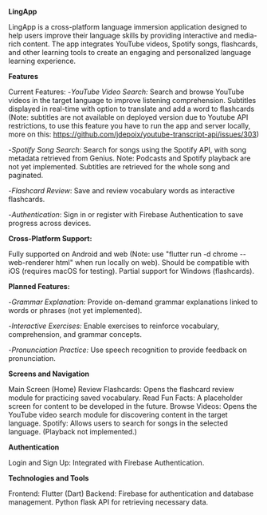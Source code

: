 **LingApp**

LingApp is a cross-platform language immersion application designed to help users improve their language skills by providing interactive and media-rich content. The app integrates YouTube videos, Spotify songs, flashcards, and other learning tools to create an engaging and personalized language learning experience.

**Features**

Current Features:
-_YouTube Video Search:_ Search and browse YouTube videos in the target language to improve listening comprehension. Subtitles displayed in real-time with option to translate and add a word to flashcards (Note: subtitles are not available on deployed version due to Youtube API restrictions, to use this feature you have to run the app and server locally, more on this: https://github.com/jdepoix/youtube-transcript-api/issues/303)

-_Spotify Song Search:_ Search for songs using the Spotify API, with song metadata retrieved from Genius. Note: Podcasts and Spotify playback are not yet implemented. Subtitles are retrieved for the whole song and paginated.

-_Flashcard Review_: Save and review vocabulary words as interactive flashcards.

-_Authentication_: Sign in or register with Firebase Authentication to save progress across devices.

**Cross-Platform Support:**

Fully supported on Android and web (Note: use "flutter run -d chrome --web-renderer html" when run locally on web).
Should be compatible with iOS (requires macOS for testing).
Partial support for Windows (flashcards).

**Planned Features:**

-_Grammar Explanation:_ Provide on-demand grammar explanations linked to words or phrases (not yet implemented).

-_Interactive Exercises:_ Enable exercises to reinforce vocabulary, comprehension, and grammar concepts.

-_Pronunciation Practice:_ Use speech recognition to provide feedback on pronunciation.

**Screens and Navigation**

Main Screen (Home)
Review Flashcards: Opens the flashcard review module for practicing saved vocabulary.
Read Fun Facts: A placeholder screen for content to be developed in the future.
Browse Videos: Opens the YouTube video search module for discovering content in the target language.
Spotify: Allows users to search for songs in the selected language. (Playback not implemented.)

**Authentication**

Login and Sign Up: Integrated with Firebase Authentication.

**Technologies and Tools**

Frontend: Flutter (Dart)
Backend: Firebase for authentication and database management. Python flask API for retrieving necessary data.


